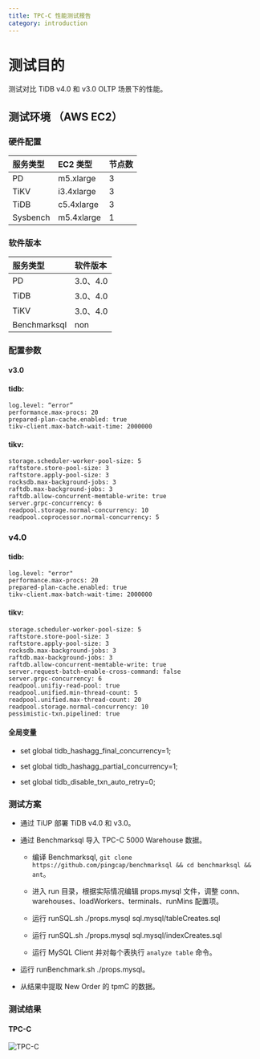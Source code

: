 ```yaml
---
title: TPC-C 性能测试报告
category: introduction
---
```


# 测试目的

测试对比 TiDB v4.0 和 v3.0 OLTP 场景下的性能。

## 测试环境 （AWS EC2）

### 硬件配置

| 服务类型   | EC2 类型   |    节点数  |      
|:----------|:----------|:----------|
| PD        | m5.xlarge |     3     |
| TiKV      | i3.4xlarge|     3     |
| TiDB      | c5.4xlarge|     3     |
| Sysbench  | m5.4xlarge|     1     |

### 软件版本

| 服务类型   | 软件版本        
|:----------|:-----------|
| PD        | 3.0、4.0   |
| TiDB      | 3.0、4.0   |
| TiKV      | 3.0、4.0   |
| Benchmarksql  | non     |

### 配置参数

#### v3.0

#### tidb:
    log.level: “error”
    performance.max-procs: 20
    prepared-plan-cache.enabled: true
    tikv-client.max-batch-wait-time: 2000000
    
#### tikv:
    storage.scheduler-worker-pool-size: 5
    raftstore.store-pool-size: 3
    raftstore.apply-pool-size: 3
    rocksdb.max-background-jobs: 3
    raftdb.max-background-jobs: 3
    raftdb.allow-concurrent-memtable-write: true
    server.grpc-concurrency: 6
    readpool.storage.normal-concurrency: 10
    readpool.coprocessor.normal-concurrency: 5

### v4.0
#### tidb:
    log.level: "error"
    performance.max-procs: 20
    prepared-plan-cache.enabled: true
    tikv-client.max-batch-wait-time: 2000000
    
#### tikv:
    storage.scheduler-worker-pool-size: 5
    raftstore.store-pool-size: 3
    raftstore.apply-pool-size: 3
    rocksdb.max-background-jobs: 3
    raftdb.max-background-jobs: 3
    raftdb.allow-concurrent-memtable-write: true
    server.request-batch-enable-cross-command: false
    server.grpc-concurrency: 6
    readpool.unifiy-read-pool: true
    readpool.unified.min-thread-count: 5
    readpool.unified.max-thread-count: 20
    readpool.storage.normal-concurrency: 10
    pessimistic-txn.pipelined: true

#### 全局变量

- set global tidb_hashagg_final_concurrency=1;

- set global tidb_hashagg_partial_concurrency=1;

- set global tidb_disable_txn_auto_retry=0;

### 测试方案

- 通过 TiUP 部署 TiDB v4.0 和 v3.0。

- 通过 Benchmarksql 导入 TPC-C 5000 Warehouse 数据。

    * 编译 Benchmarksql, `git clone https://github.com/pingcap/benchmarksql && cd benchmarksql && ant`。
    
    * 进入 run 目录，根据实际情况编辑 props.mysql 文件，调整 conn、warehouses、loadWorkers、terminals、runMins 配置项。
    
    * 运行 runSQL.sh ./props.mysql sql.mysql/tableCreates.sql
    
    * 运行 runSQL.sh ./props.mysql sql.mysql/indexCreates.sql
    
    * 运行 MySQL Client 并对每个表执行 `analyze table` 命令。
    
 - 运行 runBenchmark.sh ./props.mysql。
 
 - 从结果中提取 New Order 的 tpmC 的数据。

### 测试结果

#### TPC-C

![TPC-C](/media/tpcc_v4vsv3.png)
